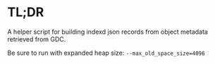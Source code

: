 # TL;DR

A helper script for building indexd json records from object metadata retrieved from GDC.

Be sure to run with expanded heap size: `--max_old_space_size=4096`

